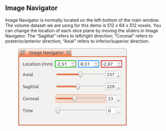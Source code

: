 <h2 id="image_navigator"> Image Navigator </h2>

Image Navigator is normally located on the left-bottom of the main window. The volume dataset we are using for this demo is 512 x 64 x 512 voxels. You can change the location of each slice plane by moving the sliders in Image Navigator. The “Sagittal” refers to left/right direction; “Coronal” refers to posterior/anterior direction; “Axial” refers to inferior/superior direction. 

<figure>
  <img class="svImg svImgSm"  src="documentation/quickguide/imgs/imagenavigator.png"> 
  <figcaption class="svCaption" ></figcaption>
</figure>
